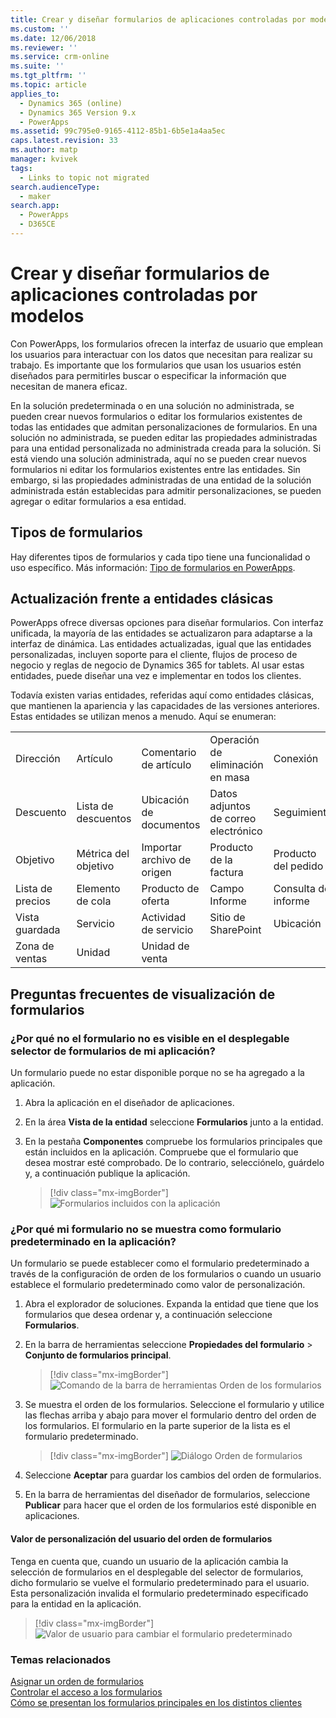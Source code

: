 ```yaml
---
title: Crear y diseñar formularios de aplicaciones controladas por modelos | MicrosoftDocs
ms.custom: ''
ms.date: 12/06/2018
ms.reviewer: ''
ms.service: crm-online
ms.suite: ''
ms.tgt_pltfrm: ''
ms.topic: article
applies_to:
  - Dynamics 365 (online)
  - Dynamics 365 Version 9.x
  - PowerApps
ms.assetid: 99c795e0-9165-4112-85b1-6b5e1a4aa5ec
caps.latest.revision: 33
ms.author: matp
manager: kvivek
tags:
  - Links to topic not migrated
search.audienceType:
  - maker
search.app:
  - PowerApps
  - D365CE
---
```

# <a name="create-and-design-model-driven-app-forms"></a>Crear y diseñar formularios de aplicaciones controladas por modelos 

Con PowerApps, los formularios ofrecen la interfaz de usuario que emplean los usuarios para interactuar con los datos que necesitan para realizar su trabajo. Es importante que los formularios que usan los usuarios estén diseñados para permitirles buscar o especificar la información que necesitan de manera eficaz. 

En la solución predeterminada o en una solución no administrada, se pueden crear nuevos formularios o editar los formularios existentes de todas las entidades que admitan personalizaciones de formularios. En una solución no administrada, se pueden editar las propiedades administradas para una entidad personalizada no administrada creada para la solución.
Si está viendo una solución administrada, aquí no se pueden crear nuevos formularios ni editar los formularios existentes entre las entidades. Sin embargo, si las propiedades administradas de una entidad de la solución administrada están establecidas para admitir personalizaciones, se pueden agregar o editar formularios a esa entidad. 
  

<a name="BKMK_TypesOfForms"></a> 
## <a name="type-of-forms"></a>Tipos de formularios
Hay diferentes tipos de formularios y cada tipo tiene una funcionalidad o uso específico. Más información: [Tipo de formularios en PowerApps](types-forms.md).  

  
<a name="BKMK_FormDifferencesByEntity"></a>   
## <a name="updated-versus-classic-entities"></a>Actualización frente a entidades clásicas  
PowerApps ofrece diversas opciones para diseñar formularios. Con interfaz unificada, la mayoría de las entidades se actualizaron para adaptarse a la interfaz de dinámica. Las entidades actualizadas, igual que las entidades personalizadas, incluyen soporte para el cliente, flujos de proceso de negocio y reglas de negocio de Dynamics 365 for tablets. Al usar estas entidades, puede diseñar una vez e implementar en todos los clientes.  
  
Todavía existen varias entidades, referidas aquí como entidades clásicas, que mantienen la apariencia y las capacidades de las versiones anteriores. Estas entidades se utilizan menos a menudo. Aquí se enumeran:  
  
||||||  
|-|-|-|-|-|  
|Dirección|Artículo|Comentario de artículo|Operación de eliminación en masa|Conexión|  
|Descuento|Lista de descuentos|Ubicación de documentos|Datos adjuntos de correo electrónico|Seguimiento|  
|Objetivo|Métrica del objetivo|Importar archivo de origen|Producto de la factura|Producto del pedido|  
|Lista de precios|Elemento de cola|Producto de oferta|Campo Informe|Consulta de informe|  
|Vista guardada|Servicio|Actividad de servicio|Sitio de SharePoint|Ubicación|  
|Zona de ventas|Unidad|Unidad de venta|||  
  
## <a name="form-display-faq"></a>Preguntas frecuentes de visualización de formularios

### <a name="why-is-my-form-not-visible-in-the-form-selector-drop-down-in-my-app"></a>¿Por qué no el formulario no es visible en el desplegable selector de formularios de mi aplicación?
Un formulario puede no estar disponible porque no se ha agregado a la aplicación.
1. Abra la aplicación en el diseñador de aplicaciones.
2. En la área **Vista de la entidad** seleccione **Formularios** junto a la entidad.
3. En la pestaña **Componentes** compruebe los formularios principales que están incluidos en la aplicación. Compruebe que el formulario que desea mostrar esté comprobado. De lo contrario, selecciónelo, guárdelo y, a continuación publique la aplicación.

   > [!div class="mx-imgBorder"] 
   > ![](media/forms-included-in-app.png "Formularios incluidos con la aplicación")
   
### <a name="why-isnt-my-form-displayed-as-the-default-form-in-the-app"></a>¿Por qué mi formulario no se muestra como formulario predeterminado en la aplicación?
Un formulario se puede establecer como el formulario predeterminado a través de la configuración de orden de los formularios o cuando un usuario establece el formulario predeterminado como valor de personalización.
1. Abra el explorador de soluciones. Expanda la entidad que tiene que los formularios que desea ordenar y, a continuación seleccione **Formularios**.
2. En la barra de herramientas seleccione **Propiedades del formulario** > **Conjunto de formularios principal**. 

   > [!div class="mx-imgBorder"] 
   > ![](media/form-order-toolbar.png "Comando de la barra de herramientas Orden de los formularios")
   
3. Se muestra el orden de los formularios. Seleccione el formulario y utilice las flechas arriba y abajo para mover el formulario dentro del orden de los formularios. El formulario en la parte superior de la lista es el formulario predeterminado. 

   > [!div class="mx-imgBorder"] 
   > ![](media/form-order-dialog.png "Diálogo Orden de formularios")
   
4. Seleccione **Aceptar** para guardar los cambios del orden de formularios.
5. En la barra de herramientas del diseñador de formularios, seleccione **Publicar** para hacer que el orden de los formularios esté disponible en aplicaciones.
 
#### <a name="form-order-user-personalization-setting"></a>Valor de personalización del usuario del orden de formularios
Tenga en cuenta que, cuando un usuario de la aplicación cambia la selección de formularios en el desplegable del selector de formularios, dicho formulario se vuelve el formulario predeterminado para el usuario. Esta personalización invalida el formulario predeterminado especificado para la entidad en la aplicación.

   > [!div class="mx-imgBorder"] 
   > ![](media/change-form-user-setting.png "Valor de usuario para cambiar el formulario predeterminado")
   
### <a name="related-topics"></a>Temas relacionados  
    
[Asignar un orden de formularios](assign-form-order.md) <br />
[Controlar el acceso a los formularios](control-access-forms.md) <br />
[Cómo se presentan los formularios principales en los distintos clientes](main-form-presentations.md) <br />
